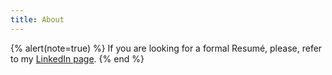 ```yaml
---
title: About
---
```


{% alert(note=true) %}
If you are looking for a formal Resumé, please, refer to my
[LinkedIn page](https://linkedin.com/in/otaviocv).
{% end %}
